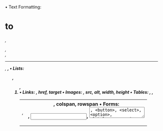 <!-- • Basic Tags: <html>, <head>, <body>, <title> -->

• Text Formatting: <h1> to <h6>, <p>, <br>, <hr>, <strong>, <em>
• Lists: <ul>, <ol>, <li>
• Links: <a>, href, target
• Images: <img>, src, alt, width, height
• Tables: <table>, <tr>, <td>, <th>, colspan, rowspan
• Forms: <form>, <input>, <textarea>, <button>, <select>, <option>, <label>
• Semantic Elements: <header>, <nav>, <main>, <section>, <article>,

<footer>
• Meta Tags: <meta>, charset, name, content, viewport
• Multimedia: <audio>, <video>, controls, <source>
